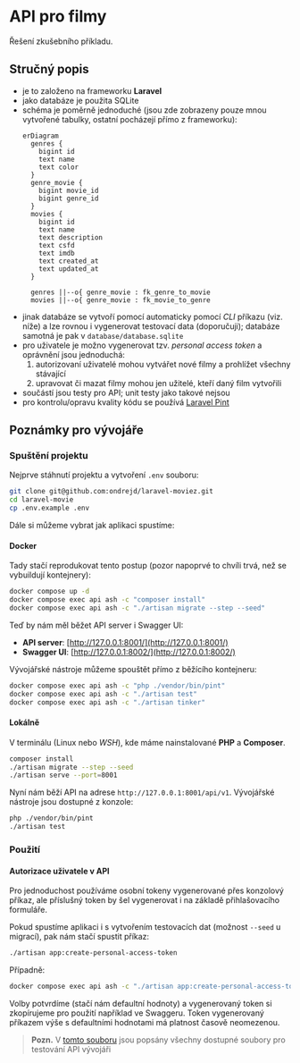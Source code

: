 # API pro filmy

Řešení zkušebního příkladu.

## Stručný popis

- je to založeno na frameworku __Laravel__
- jako databáze je použita SQLite
- schéma je poměrně jednoduché (jsou zde zobrazeny pouze mnou vytvořené tabulky, ostatní pocházejí přímo z frameworku):
  ```mermaid
  erDiagram
    genres {
      bigint id
      text name
      text color
    }
    genre_movie {
      bigint movie_id
      bigint genre_id
    }
    movies {
      bigint id
      text name
      text description
      text csfd
      text imdb
      text created_at
      text updated_at
    }

    genres ||--o{ genre_movie : fk_genre_to_movie
    movies ||--o{ genre_movie : fk_movie_to_genre
  ```
- jinak databáze se vytvoří pomocí automaticky pomocí _CLI_ příkazu (viz. níže) a lze rovnou i vygenerovat testovací data (doporučuji); databáze samotná je pak v `database/database.sqlite`
- pro uživatele je možno vygenerovat tzv. _personal access token_ a oprávnění jsou jednoduchá:
  1. autorizovaní uživatelé mohou vytvářet nové filmy a prohlížet všechny stávající
  2. upravovat či mazat filmy mohou jen užitelé, kteří daný film vytvořili
- součástí jsou testy pro API; unit testy jako takové nejsou
- pro kontrolu/opravu kvality kódu se používá [Laravel Pint](https://laravel.com/docs/11.x/pint)

## Poznámky pro vývojáře

### Spuštění projektu

Nejprve stáhnutí projektu a vytvoření `.env` souboru:

```bash
git clone git@github.com:ondrejd/laravel-moviez.git
cd laravel-movie
cp .env.example .env
```

Dále si můžeme vybrat jak aplikaci spustíme:

#### Docker

Tady stačí reprodukovat tento postup (pozor napoprvé to chvíli trvá, než se vybuildují kontejnery):

```bash
docker compose up -d
docker compose exec api ash -c "composer install"
docker compose exec api ash -c "./artisan migrate --step --seed"
```

Teď by nám měl běžet API server i Swagger UI:

- __API server__: [http://127.0.0.1:8001/](http://127.0.0.1:8001/)
- __Swagger UI__: [http://127.0.0.1:8002/](http://127.0.0.1:8002/)

Vývojářské nástroje můžeme spouštět přímo z běžícího kontejneru:

```bash
docker compose exec api ash -c "php ./vendor/bin/pint"
docker compose exec api ash -c "./artisan test"
docker compose exec api ash -c "./artisan tinker"
```

#### Lokálně

V terminálu (Linux nebo _WSH_), kde máme nainstalované __PHP__ a __Composer__.

```bash
composer install
./artisan migrate --step --seed
./artisan serve --port=8001
```

Nyní nám běží API na adrese `http://127.0.0.1:8001/api/v1`. Vývojářské nástroje jsou dostupné z konzole:

```bash
php ./vendor/bin/pint
./artisan test
```

### Použití

#### Autorizace uživatele v API

Pro jednoduchost používáme osobní tokeny vygenerované přes konzolový příkaz, ale příslušný token by šel vygenerovat i na základě přihlašovacího formuláře.

Pokud spustíme aplikaci i s vytvořením testovacích dat (možnost `--seed` u migrací), pak nám stačí spustit příkaz:

```bash
./artisan app:create-personal-access-token
```

Případně:

```bash
docker compose exec api ash -c "./artisan app:create-personal-access-token"
```

Volby potvrdíme (stačí nám defaultní hodnoty) a vygenerovaný token si zkopírujeme pro použití například ve Swaggeru. Token vygenerovaný příkazem výše s defaultními hodnotami má platnost časově neomezenou.


 > __Pozn.__ V [tomto souboru](./docs/README.md) jsou popsány všechny dostupné soubory pro testování API vývojáři
